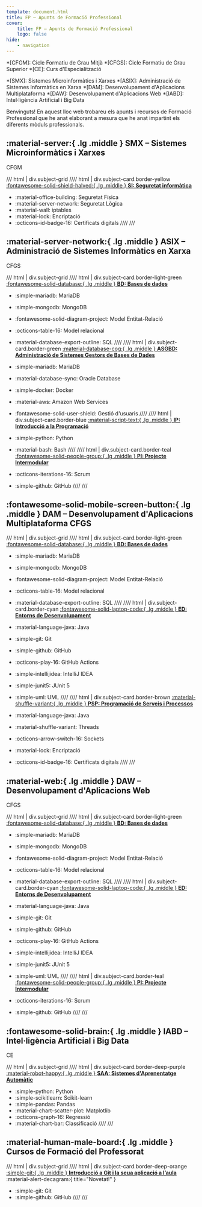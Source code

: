 ```yaml
---
template: document.html
title: FP – Apunts de Formació Professional
cover:
    title: FP – Apunts de Formació Professional
    logo: false
hide:
    - navigation
---
```

*[CFGM]: Cicle Formatiu de Grau Mitjà
*[CFGS]: Cicle Formatiu de Grau Superior
*[CE]: Curs d'Especialització


*[SMX]: Sistemes Microinformàtics i Xarxes
*[ASIX]: Administració de Sistemes Informàtics en Xarxa
*[DAM]: Desenvolupament d'Aplicacions Multiplataforma
*[DAW]: Desenvolupament d'Aplicacions Web
*[IABD]: Intel·ligència Artificial i Big Data

Benvinguts! En aquest lloc web trobareu els apunts i recursos de Formació Professional
que he anat elaborant a mesura que he anat impartint els diferents mòduls professionals.

## :material-server:{ .lg .middle } SMX – Sistemes Microinformàtics i Xarxes
<span class="tag gm">CFGM</span>

/// html | div.subject-grid
//// html | div.subject-card.border-yellow
[:fontawesome-solid-shield-halved:{ .lg .middle } __SI: Seguretat informàtica__](../smx-si/)

- :material-office-building: Seguretat Física
- :material-server-network: Seguretat Lògica
- :material-wall: iptables
- :material-lock: Encriptació
- :octicons-id-badge-16: Certificats digitals
////
///


## :material-server-network:{ .lg .middle } ASIX – Administració de Sistemes Informàtics en Xarxa
<span class="tag gm">CFGS</span>

/// html | div.subject-grid
//// html | div.subject-card.border-light-green
[:fontawesome-solid-database:{ .lg .middle } __BD: Bases de dades__](../dam-bd/)

- :simple-mariadb: MariaDB
- :simple-mongodb: MongoDB
- :fontawesome-solid-diagram-project: Model Entitat-Relació
- :octicons-table-16: Model relacional
- :material-database-export-outline: SQL
////
//// html | div.subject-card.border-green
[:material-database-cog:{ .lg .middle } __ASGBD: Administració de Sistemes Gestors de Bases de Dades__](../asix-asgbd/)

- :simple-mariadb: MariaDB
- :material-database-sync: Oracle Database
- :simple-docker: Docker
- :material-aws: Amazon Web Services
- :fontawesome-solid-user-shield: Gestió d'usuaris
////
//// html | div.subject-card.border-blue
[:material-script-text:{ .lg .middle } __IP: Introducció a la Programació__](../asix-asgbd/)

- :simple-python: Python
- :material-bash: Bash
////
//// html | div.subject-card.border-teal
[:fontawesome-solid-people-group:{ .lg .middle } __PI: Projecte Intermodular__](https://fpmislata-daw1-projecte.github.io/projecte-daw1/)

- :octicons-iterations-16: Scrum
- :simple-github: GitHub
////
///


## :fontawesome-solid-mobile-screen-button:{ .lg .middle } DAM – Desenvolupament d'Aplicacions Multiplataforma <span class="tag gm">CFGS</span>

/// html | div.subject-grid
//// html | div.subject-card.border-light-green
[:fontawesome-solid-database:{ .lg .middle } __BD: Bases de dades__](../dam-bd/)

- :simple-mariadb: MariaDB
- :simple-mongodb: MongoDB
- :fontawesome-solid-diagram-project: Model Entitat-Relació
- :octicons-table-16: Model relacional
- :material-database-export-outline: SQL
////
//// html | div.subject-card.border-cyan
[:fontawesome-solid-laptop-code:{ .lg .middle } __ED: Entorns de Desenvolupament__](../dam-ed/)

- :material-language-java: Java
- :simple-git: Git
- :simple-github: GitHub
- :octicons-play-16: GitHub Actions
- :simple-intellijidea: IntelliJ IDEA
- :simple-junit5: JUnit 5
- :simple-uml: UML
////
//// html | div.subject-card.border-brown
[:material-shuffle-variant:{ .lg .middle } __PSP: Programació de Serveis i Processos__](../dam-psp/)

- :material-language-java: Java
- :material-shuffle-variant: Threads
- :octicons-arrow-switch-16: Sockets
- :material-lock: Encriptació
- :octicons-id-badge-16: Certificats digitals
////
///


## :material-web:{ .lg .middle } DAW – Desenvolupament d'Aplicacions Web
<span class="tag gm">CFGS</span>

/// html | div.subject-grid
//// html | div.subject-card.border-light-green
[:fontawesome-solid-database:{ .lg .middle } __BD: Bases de dades__](../dam-bd/)

- :simple-mariadb: MariaDB
- :simple-mongodb: MongoDB
- :fontawesome-solid-diagram-project: Model Entitat-Relació
- :octicons-table-16: Model relacional
- :material-database-export-outline: SQL
////
//// html | div.subject-card.border-cyan
[:fontawesome-solid-laptop-code:{ .lg .middle } __ED: Entorns de Desenvolupament__](../dam-ed/)

- :material-language-java: Java
- :simple-git: Git
- :simple-github: GitHub
- :octicons-play-16: GitHub Actions
- :simple-intellijidea: IntelliJ IDEA
- :simple-junit5: JUnit 5
- :simple-uml: UML
////
//// html | div.subject-card.border-teal
[:fontawesome-solid-people-group:{ .lg .middle } __PI: Projecte Intermodular__](https://fpmislata-daw1-projecte.github.io/projecte-daw1/)

- :octicons-iterations-16: Scrum
- :simple-github: GitHub
////
///

## :fontawesome-solid-brain:{ .lg .middle } IABD – Intel·ligència Artificial i Big Data
<span class="tag gs">CE</span>

/// html | div.subject-grid
//// html | div.subject-card.border-deep-purple
[:material-robot-happy:{ .lg .middle } __SAA: Sistemes d'Aprenentatge Automàtic__](../iabd-saa/)

- :simple-python: Python
- :simple-scikitlearn: Scikit-learn
- :simple-pandas: Pandas
- :material-chart-scatter-plot: Matplotlib
- :octicons-graph-16: Regressió
- :material-chart-bar: Classificació
////
///


## :material-human-male-board:{ .lg .middle } Cursos de Formació del Professorat

/// html | div.subject-grid
//// html | div.subject-card.border-deep-orange
[:simple-git:{ .lg .middle } __Introducció a Git i la seua aplicació a l’aula__](../curs-git/)  :material-alert-decagram:{ title="Novetat!" }

- :simple-git: Git
- :simple-github: GitHub
////
///

